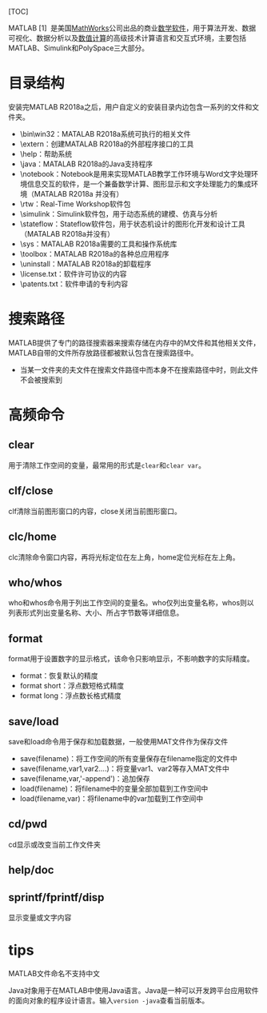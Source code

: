 [TOC]

MATLAB [1]  是美国[MathWorks](https://baike.baidu.com/item/MathWorks)公司出品的商业[数学软件](https://baike.baidu.com/item/%E6%95%B0%E5%AD%A6%E8%BD%AF%E4%BB%B6)，用于算法开发、数据可视化、数据分析以及[数值计算](https://baike.baidu.com/item/%E6%95%B0%E5%80%BC%E8%AE%A1%E7%AE%97/3729797)的高级技术计算语言和交互式环境，主要包括MATLAB、Simulink和PolySpace三大部分。

# 目录结构

安装完MATLAB R2018a之后，用户自定义的安装目录内边包含一系列的文件和文件夹。

- \bin\win32：MATALAB R2018a系统可执行的相关文件
- \extern：创建MATALAB R2018a的外部程序接口的工具
- \help：帮助系统
- \java：MATALAB R2018a的Java支持程序
- \notebook：Notebook是用来实现MATLAB教学工作环境与Word文字处理环境信息交互的软件，是一个兼备数学计算、图形显示和文字处理能力的集成环境（MATALAB R2018a 并没有）
- \rtw：Real-Time Workshop软件包
- \simulink：Simulink软件包，用于动态系统的建模、仿真与分析
- \stateflow：Stateflow软件包，用于状态机设计的图形化开发和设计工具（MATALAB R2018a并没有）
- \sys：MATALAB R2018a需要的工具和操作系统库
- \toolbox：MATALAB R2018a的各种总应用程序
- \uninstall：MATALAB R2018a的卸载程序
- \license.txt：软件许可协议的内容
- \patents.txt：软件申请的专利内容

# 搜索路径

MATLAB提供了专门的路径搜索器来搜索存储在内存中的M文件和其他相关文件，MATLAB自带的文件所存放路径都被默认包含在搜索路径中。

- 当某一文件夹的夫文件在搜索文件路径中而本身不在搜索路径中时，则此文件不会被搜索到

# 高频命令

## clear

用于清除工作空间的变量，最常用的形式是`clear`和`clear var`。

## clf/close

clf清除当前图形窗口的内容，close关闭当前图形窗口。

## clc/home

clc清除命令窗口内容，再将光标定位在左上角，home定位光标在左上角。

## who/whos

who和whos命令用于列出工作空间的变量名。who仅列出变量名称，whos则以列表形式列出变量名称、大小、所占字节数等详细信息。

## format

format用于设置数字的显示格式，该命令只影响显示，不影响数字的实际精度。

- format：恢复默认的精度
- format short：浮点数短格式精度
- format long：浮点数长格式精度

## save/load

save和load命令用于保存和加载数据，一般使用MAT文件作为保存文件

- save(filename)：将工作空间的所有变量保存在filename指定的文件中
- save(filename,var1,var2....)：将变量var1、var2等存入MAT文件中
- save(filename,var,'-append')：追加保存
- load(filename)：将filename中的变量全部加载到工作空间中
- load(filename,var)：将filename中的var加载到工作空间中

## cd/pwd

cd显示或改变当前工作文件夹

## help/doc

## sprintf/fprintf/disp

显示变量或文字内容

# tips

MATLAB文件命名不支持中文

Java对象用于在MATLAB中使用Java语言。Java是一种可以开发跨平台应用软件的面向对象的程序设计语言。输入`version -java`查看当前版本。